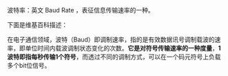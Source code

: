 波特率：英文 Baud Rate ，表征信息传输速率的一种。

下面是维基百科描述：

在电子通信领域，波特（Baud）即调制速率，指的是有效数据讯号调制载波的速率，即单位时间内载波调制状态变化的次数。**它是对符号传输速率的一种度量**，**1波特即指每秒传输1个符号**，而透过不同的调制方式，可以在一个码元符号上负载多个bit位信号。
